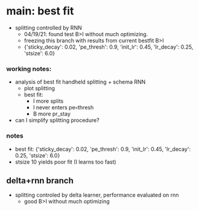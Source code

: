 # main: best fit
- splitting controlled by RNN
  - 04/19/21: found test B>I without much optimizing.
  - freezing this branch with results from current bestfit B>I
  - {'sticky_decay': 0.02, 'pe_thresh': 0.9, 'init_lr': 0.45, 'lr_decay': 0.25, 'stsize': 6.0}


### working notes:
  - analysis of best fit handheld splitting + schema RNN
    - plot splitting
    - best fit: 
      - I more splits 
      - I never enters pe`<`thresh
      - B more pr_stay
  - can I simplify splitting procedure?


### notes
  - best fit: {'sticky_decay': 0.02, 'pe_thresh': 0.9, 'init_lr': 0.45, 'lr_decay': 0.25, 'stsize': 6.0}
  - stsize 10 yields poor fit (I learns too fast)

## delta+rnn branch
- splitting controled by delta learner, performance evaluated on rnn
  - good B>I without much optimizing
